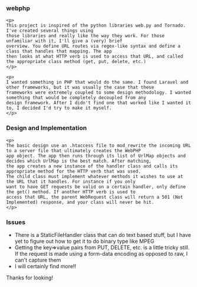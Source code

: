 ### webphp

    <p>
    This project is inspired of the python libraries web.py and Tornado. I've created several things using
    those libraries and really like the way they work. For those unfamiliar with it, I'll give a (very) brief
    overview. You define URL routes via regex-like syntax and define a class that handles that mapping. The app
    then looks at what HTTP verb is used to access that URL, and called the appropriate class method (get, put, delete, etc.)
    </p>

    <p>
    I wanted something in PHP that would do the same. I found Laravel and other frameworks, but it was usually the case that these
    frameworks were extremely coupled to some design methodology. I wanted something that would be completely decoupled from any
    design framework. After I didn't find one that worked like I wanted it to, I decided I'd try to make it myself. 
    </p>

### Design and Implementation
    <p>
    The basic design use an .htaccess file to mod_rewrite the incoming URL to a server file that ultimately creates the WebPHP
    app object. The app then runs through its list of UrlMap objects and decides which UrlMap is the best match. After matching,
    the app creates a new instance of the handler class and calls its appropriate method for the HTTP verb that was used.
    The child class must implement whatever methods it wishes to use at the URL that it handles. For instance if you only
    want to have GET requests be valid on a certain handler, only define the get() method. If another HTTP verb is used to 
    access that URL, the parent WebRequest class will return a 501 (Not Implemented) response, and your class will never be hit.
    </p>


### Issues
* There is a StaticFileHandler class that can do text based stuff, but I have yet to figure out how to get it to do binary type like MPEG
* Getting the key=>value pairs from PUT, DELETE, etc. is a little tricky still. If the request is made using a form-data encoding as opposed to raw, I can't capture them
* I will certainly find more!!


Thanks for looking!
